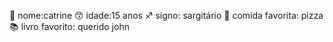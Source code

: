 👀 nome:catrine 
😙 idade:15 anos
♐ signo: sargitário
🍕 comida favorita: pizza
📚 livro favorito: querido john
